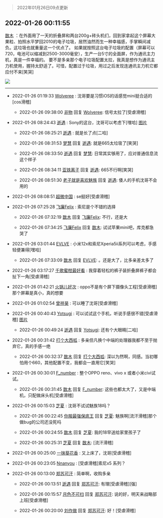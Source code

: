 > 2022年01月26日09点更新
<link rel="stylesheet" href="https://cdn.jsdelivr.net/gh/taotie6/sampleJSON@main/css/photo_show.css">
<meta name="referrer" content="no-referrer" />


 ## 2022-01-26 00:11:55 

 [㪚木](https://www.coolapk.com/feed/33097441?shareKey=NzlmYzI3MDEwYWQxNjFmMDJlMTI~) ：在外面用了一天的折叠屏和两台200g+砖头机们，回到家拿起这个屏幕大果粒、拍照水平梦回2010的电子垃圾，居然油然而生一种幸福感，手掌瞬间减负。这垃圾也就重量这一个优点了。
如果就按照这台电子垃圾的配置（屏幕可以720，电池可以缩减到2500-3000毫安），生产一台5寸的全面屏<!--break-->，作为通讯主力机，真是一件幸福的。
要不是多亲那个电子垃圾配置太拉，我真是想作为通讯主力机使用，握持太舒适了。可惜，配置过于垃圾，用过之后发现连通讯主力机它都应付不来[笑哭] 

<div class="album">
<img class="img-item" src="http://image.coolapk.com/feed/2019/0515/09/1081091_3748_1897@180x122.gif" />
</div>

 ------- 

- 2022-01-26 01:19:33 [Wolveree](uid=3291395) : 沈哥要是习惯iOS的话感觉mini挺合适的[cos滑稽] 

    - 2022-01-26 09:38:00 [非物](uid=2190248) 回复 [Wolveree](uid=3291395): 信号太拉了[受虐滑稽] 

- 2022-01-26 08:24:43 [逝遇](uid=2589293) : Sony的这台，沈哥可以考虑下[嘿哈] [图片](http://image.coolapk.com/feed/2022/0126/08/2589293_220438b5_6682_4729_240@1080x2400.jpeg)

    - 2022-01-26 08:25:21 [逝遇](uid=2589293) : 就是长了点[二哈] 

    - 2022-01-26 08:31:53 [梦慧](uid=3752449) 回复 [逝遇](uid=2589293): 就是665太垃圾了[笑哭] 

    - 2022-01-26 08:33:50 [逝遇](uid=2589293) 回复 [梦慧](uid=3752449): 日常其实够用了，应对普通信息流这个样子 

    - 2022-01-26 08:34:11 [亚铁离子](uid=2220712) 回复 [逝遇](uid=2589293): 665不行啊[笑哭] 

    - 2022-01-26 08:51:30 [老子就是喜欢魅族](uid=2571233) 回复 [逝遇](uid=2589293): 倭人的手机沈哥不会用的 

- 2022-01-26 08:08:51 [超微中国](uid=749531) : se挺好[受虐滑稽] 

- 2022-01-26 07:25:28 [飞廉Felix](uid=900024) : 索尼是个不错的选择 

    - 2022-01-26 07:32:19 [㪚木](uid=1081091) 回复 [飞廉Felix](uid=900024): 不行，还是大 

    - 2022-01-26 07:34:25 [飞廉Felix](uid=900024) 回复 [㪚木](uid=1081091): 试试苹果mini吧，库克都急哭了 

- 2022-01-26 03:01:44 [EVLVE](uid=624501) : 小米12x和索尼Xperia5ii系列可以考虑，手感轻便兼得[嘿哈] 

    - 2022-01-26 07:33:09 [㪚木](uid=1081091) 回复 [EVLVE](uid=624501): 。还是大了，比多亲差太多了 

- 2022-01-26 03:17:27 [千歌蜜柑最好看](uid=1256624) : 我穿着轻松的裤子装折叠屏裤子都会扯下一角[受虐滑稽] 

- 2022-01-26 01:42:21 [火锅儿好次](uid=2242533) : oppo不是有个屏下摄像头工程[受虐滑稽]那个屏幕是真小，真的想要 

- 2022-01-26 01:02:54 [曾祥昊](uid=6695078) : 可以睡了沈哥[受虐滑稽] 

- 2022-01-26 00:40:43 [Yotsugi](uid=2555065) : 可以试试这个手机，听说手感很不错[受虐滑稽] [图片](http://image.coolapk.com/feed/2022/0126/00/2555065_0c0bd562_8843_128_430@1080x2340.jpeg)

    - 2022-01-26 00:49:24 [逝遇](uid=2589293) 回复 [Yotsugi](uid=2555065): 还有个大眼睛[二哈] 

- 2022-01-26 00:31:42 [打个大西呱](uid=1279430) : 多亲但凡换个中端的处理器我都不至于抛弃它，真的手感一绝 

    - 2022-01-26 00:32:37 [㪚木](uid=1081091) 回复 [打个大西呱](uid=1279430): 深以为然啊，同感。当初哪怕用个660，其他配置不变，我都会一直用它[笑哭] 

- 2022-01-26 00:30:01 [F_number](uid=3294719) : 整个OPPO reno、vivo x 或者小米civi试试。 

    - 2022-01-26 00:31:45 [㪚木](uid=1081091) 回复 [F_number](uid=3294719): 这些也都太大了，又是中端机，只配做床头机[受虐滑稽] 

- 2022-01-26 00:15:03 [芝夏](uid=3226904) : 沈哥不试试魅族18吗？ 

    - 2022-01-26 00:22:45 [你服最强保底王](uid=3268736) 回复 [芝夏](uid=3226904): 魅族啊[流汗滑稽]那个做bug的公司还没死吗 

    - 2022-01-26 00:24:55 [㪚木](uid=1081091) 回复 [芝夏](uid=3226904): 我的18早送给家里孩子了 

    - 2022-01-26 00:25:31 [芝夏](uid=3226904) 回复 [㪚木](uid=1081091): [流汗滑稽] 

- 2022-01-26 00:25:00 [一抹葵花香](uid=3812108) : 又上床了，沈哥[受虐滑稽] 

- 2022-01-26 00:23:05 [Nnanyou](uid=2378301) : [受虐滑稽]索尼x5 系列？ 

- 2022-01-26 00:13:00 [郑苏可汗](uid=678781) : 简单啊，收购多亲 

    - 2022-01-26 00:13:51 [逝遇](uid=2589293) 回复 [郑苏可汗](uid=678781): 有理[受虐滑稽][强] 

    - 2022-01-26 00:15:57 [月色不可扫](uid=3639201) 回复 [郑苏可汗](uid=678781): 说的好，明天来战略部上班[受虐滑稽] 

    - 2022-01-26 00:20:00 [刘作做](uid=3250383) 回复 [郑苏可汗](uid=678781): 好！[受虐滑稽] 

